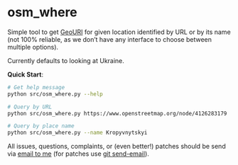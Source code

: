 osm_where
=========

Simple tool to get [GeoURI](https://geouri.org/) for given
location identified by URL or by its name (not 100% reliable, as
we don’t have any interface to choose between multiple options).

Currently defaults to looking at Ukraine.

**Quick Start**:
```bash
# Get help message
python src/osm_where.py --help

# Query by URL
python src/osm_where.py https://www.openstreetmap.org/node/4126283179

# Query by place name
python src/osm_where.py --name Kropyvnytskyi
```

All issues, questions, complaints, or (even better!) patches
should be send via [email to me](mailto:mcepl@cepl.eu) (for
patches use [git send-email](https://git-send-email.io/)).
